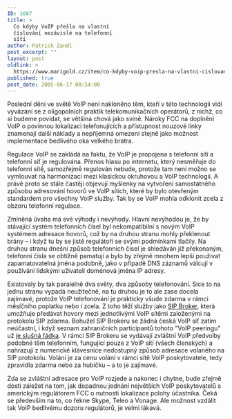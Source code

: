 ```yaml
---
ID: 1687
title: >
  Co kdyby VoIP přešla na vlastní
  číslování nezávislé na telefonní
  sítí
author: Patrick Zandl
post_excerpt: ""
layout: post
oldlink: >
  https://www.marigold.cz/item/co-kdyby-voip-presla-na-vlastni-cislovani-nezavisle-na-telefonni-siti
published: true
post_date: 2005-06-17 08:54:00
---
```

<p>Poslední dění ve světě VoIP není nakloněno těm, kteří v této technologii vidí vyvázání se z oligopolních praktik telekomunikačních operátorů, z nichž, co si budeme povídat, se většina chová jako svině. Nároky FCC na doplnění VoIP o povinnou lokalizaci telefonujících a přístupnost nouzové linky znamenají další náklady a nepříjemná omezení stejně jako možnost implementace bedlivého oka velkého bratra. </p>

<p>Regulace VoIP se zakládá na faktu, že VoIP je propojena s telefonní sítí a telefonní síť je regulována. Přenos hlasu po internetu, který nesměřuje do telefonní sítě, samozřejmě regulován nebude, protože tam není možno se vymlouvat na harmonizaci mezi klasickou okruhovou a VoIP technologií. A právě proto se stále častěji objevují myšlenky na vytvoření samostatného způsobu adresování hovorů ve VoIP sítích, které by bylo otevřeným standardem pro všechny VoIP služby. Tak by se VoIP mohla odklonit zcela z obzoru  telefonní regulace.</p>

<p>Zmíněná úvaha má své výhody i nevýhody. Hlavní nevýhodou je, že by stávající systém telefonních čísel byl nekompatibilní s novým VoIP systémem adresace hovorů, což by na druhou stranu mohly překlenout brány – i když tu by se jistě regulátoři se svými podmínkami tlačily. Na druhou stranu dnešní způsob telefonních čísel je shledáván již překonaným, telefonní čísla se obtížně pamatují a bylo by zřejmě mnohem lepší používat zapamatovatelná jména podobně, jako v případě DNS záznamů válcují v používání lidskými uživateli doménová jména IP adresy. </p>

<p>Existovaly by tak paralelně dva světy, dva způsoby telefonování. Sice to na jednu stranu vypadá neužitečně, na tu druhou je to ale zase docela zajímavé, protože VoIP telefonování je prakticky všude zdarma v rámci měsíčního poplatku nebo i zcela. Z toho těží služby jako <a href="http://www.sipbroker.com">SIP Broker</a>, která umožňuje předávat hovory mezi jednotlivými VoIP sítěmi založenými na protokolu SIP zdarma. Bohužel SIP Brokeru se žádná česká VoIP síť zatím neúčastní, i když seznam zahraničních participantů tohoto "VoIP peeringu" už <a href="http://www.sipbroker.com/sipbroker/action/providerWhitePages">je slušná řádka</a>. V rámci SIP Brokeru se vydávají zvláštní VoIP předvolby podobné těm telefonním, fungující pouze z VoIP sítí (všech členských) a nahrazují z numerické klávesnice nedostupný způsob adresace volaného na SIP protokolu. Volání je za cenu volání v rámci sítě VoIP poskytovatele, tedy zpravidla zdarma nebo za hubičku – a to je zajímavé. </p>

<p>Zda se zvláštní adresace pro VoIP rozjede a nakonec i chytne, bude zřejmě dosti záležet na tom, jak dopadnou jednání největších VoIP poskytovatelů s americkým regulátorem FCC o nutnosti lokalizace polohy účastníka. Čeká se především na to, co řekne Skype, Teleo a Vonage. Ale možnost vzdálit tak VoIP bedlivému dozoru regulátorů, je velmi lákavá.
</p>
